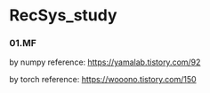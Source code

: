# RecSys_study

### 01.MF
by numpy reference: https://yamalab.tistory.com/92

by torch reference: https://wooono.tistory.com/150
